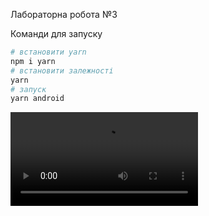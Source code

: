 Лабораторна робота №3

Команди для запуску

```bash
# встановити yarn
npm i yarn
# встановити залежності
yarn
# запуск 
yarn android
```

<video src="demo.mp4" width=300>
